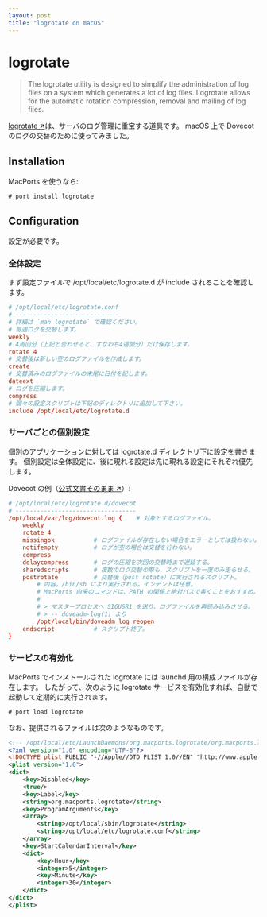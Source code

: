 ```yaml
---
layout: post
title: "logrotate on macOS"
---
```


# logrotate

> The logrotate utility is designed to simplify the administration of
> log files on a system which generates a lot of log files. Logrotate
> allows for the automatic rotation compression, removal and mailing
> of log files.

[logrotate ↗️][1]は、サーバのログ管理に重宝する道具です。
macOS 上で Dovecot のログの交替のために使ってみました。

[1]: https://github.com/logrotate/logrotate

## Installation

MacPorts を使うなら:

```
# port install logrotate
```

## Configuration

設定が必要です。

### 全体設定

まず設定ファイルで /opt/local/etc/logrotate.d が include されることを確認します。

```conf
# /opt/local/etc/logrotate.conf
# -----------------------------
# 詳細は `man logrotate` で確認ください。
# 毎週ログを交替します。
weekly
# 4周回分（上記と合わせると、すなわち4週間分）だけ保存します。
rotate 4
# 交替後は新しい空のログファイルを作成します。
create
# 交替済みのログファイルの末尾に日付を記します。
dateext
# ログを圧縮します。
compress
# 個々の設定スクリプトは下記のディレクトリに追加して下さい。
include /opt/local/etc/logrotate.d
```

### サーバごとの個別設定

個別のアプリケーションに対しては logrotate.d ディレクトリ下に設定を書きます。
個別設定は全体設定に、後に現れる設定は先に現れる設定にそれぞれ優先します。

Dovecot の例（[公式文書そのまま ↗️][2]）:

[2]: https://doc.dovecot.org/2.3/admin_manual/logging/#rotating-logs

```conf
# /opt/local/etc/logrotate.d/dovecot
# ----------------------------------
/opt/local/var/log/dovecot.log {    # 対象とするログファイル。
    weekly
    rotate 4
    missingok           # ログファイルが存在しない場合をエラーとしては扱わない。
    notifempty          # ログが空の場合は交替を行わない。
    compress
    delaycompress       # ログの圧縮を次回の交替時まで遅延する。
    sharedscripts       # 複数のログ交替の際も、スクリプトを一度のみ走らせる。
    postrotate          # 交替後（post rotate）に実行されるスクリプト。
        # 内容。/bin/sh により実行される。インデントは任意。
        # MacPorts 由来のコマンドは、PATH の関係上絶対パスで書くことをおすすめ。
        #
        # > マスタープロセスへ SIGUSR1 を送り、ログファイルを再読み込みさせる。
        # > -- doveadm-log(1) より
        /opt/local/bin/doveadm log reopen
    endscript           # スクリプト終了。
}
```

### サービスの有効化

MacPorts でインストールされた logrotate には launchd 用の構成ファイルが存在します。
したがって、次のように logrotate サービスを有効化すれば、自動で起動して定期的に実行されます。

```
# port load logrotate
```

なお、提供されるファイルは次のようなものです。

```xml
<!-- /opt/local/etc/LaunchDaemons/org.macports.logrotate/org.macports.logrotate.plist -->
<?xml version="1.0" encoding="UTF-8"?>
<!DOCTYPE plist PUBLIC "-//Apple//DTD PLIST 1.0//EN" "http://www.apple.com/DTDs/PropertyList-1.0.dtd">
<plist version="1.0">
<dict>
    <key>Disabled</key>
    <true/>
    <key>Label</key>
    <string>org.macports.logrotate</string>
    <key>ProgramArguments</key>
    <array>
        <string>/opt/local/sbin/logrotate</string>
        <string>/opt/local/etc/logrotate.conf</string>
    </array>
    <key>StartCalendarInterval</key>
    <dict>
        <key>Hour</key>
        <integer>5</integer>
        <key>Minute</key>
        <integer>30</integer>
    </dict>
</dict>
</plist>
```
